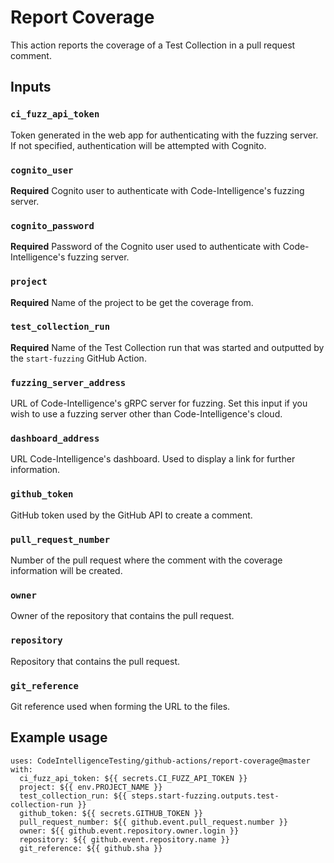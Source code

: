 # Report Coverage

This action reports the coverage of a Test Collection in a pull request comment.

## Inputs

### `ci_fuzz_api_token`

Token generated in the web app for authenticating with the fuzzing server.
If not specified, authentication will be attempted with Cognito.

### `cognito_user`

**Required** Cognito user to authenticate with Code-Intelligence's fuzzing server.

### `cognito_password`

**Required** Password of the Cognito user used to authenticate with Code-Intelligence's fuzzing server.

### `project`

**Required** Name of the project to be get the coverage from.

### `test_collection_run`

**Required** Name of the Test Collection run that was started and outputted by the `start-fuzzing` GitHub Action.

### `fuzzing_server_address`

URL of Code-Intelligence's gRPC server for fuzzing.
Set this input if you wish to use a fuzzing server other than Code-Intelligence's cloud.

### `dashboard_address`

URL Code-Intelligence's dashboard. Used to display a link for further information. 


### `github_token`

GitHub token used by the GitHub API to create a comment.

### `pull_request_number`

Number of the pull request where the comment with the coverage information will be created.

### `owner`

Owner of the repository that contains the pull request.

### `repository`

Repository that contains the pull request.

### `git_reference`

Git reference used when forming the URL to the files.

## Example usage

```
uses: CodeIntelligenceTesting/github-actions/report-coverage@master
with:
  ci_fuzz_api_token: ${{ secrets.CI_FUZZ_API_TOKEN }}
  project: ${{ env.PROJECT_NAME }}
  test_collection_run: ${{ steps.start-fuzzing.outputs.test-collection-run }}
  github_token: ${{ secrets.GITHUB_TOKEN }}
  pull_request_number: ${{ github.event.pull_request.number }}
  owner: ${{ github.event.repository.owner.login }}
  repository: ${{ github.event.repository.name }}
  git_reference: ${{ github.sha }}
```

